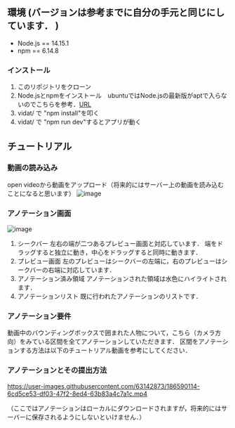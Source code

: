 ## 環境 (バージョンは参考までに自分の手元と同じにしています． )
* Node.js == 14.15.1
* npm == 6.14.8
### インストール
1. このリポジトリをクローン
2. Node.jsとnpmをインストール　ubuntuではNode.jsの最新版がaptで入らないのでこちらを参考．[URL](https://www.digitalocean.com/community/tutorials/how-to-install-node-js-on-ubuntu-20-04-ja)
3. vidat/ で "npm install"を叩く
4. vidat/ で "npm run dev"するとアプリが動く

## チュートリアル

### 動画の読み込み

open videoから動画をアップロード（将来的にはサーバー上の動画を読み込むことになると思います）
![image](https://user-images.githubusercontent.com/63142873/186588665-8901ac92-4ae2-4c64-9627-31593f3106e7.png)

### アノテーション画面

![image](https://user-images.githubusercontent.com/63142873/186588830-aba91708-2b9b-4277-a742-493c321f54e5.png)
1. シークバー
左右の端が二つあるプレビュー画面と対応しています．
端をドラッグすると独立に動き，中心をドラッグすると同時に動きます．
2. プレビュー画面
左のプレビューはシークバーの左端に，右のプレビューはシークバーの右端に対応しています．
3. アノテーション済み領域
アノテーションされた領域は水色にハイライトされます．
4. アノテーションリスト
既に行われたアノテーションのリストです．

### アノテーション要件

動画中のバウンディングボックスで囲まれた人物について，こちら（カメラ方向）をみている区間を全てアノテーションしていただきます．
区間をアノテーションする方法は以下のチュートリアル動画を参考にしてください．

### アノテーションとその提出方法

https://user-images.githubusercontent.com/63142873/186590114-6cd5ce53-df03-47f2-8ed4-63b83a4c7a1c.mp4

（ここではアノテーションはローカルにダウンロードされますが，将来的にはサーバーに保存されるようにしないといけません．）
